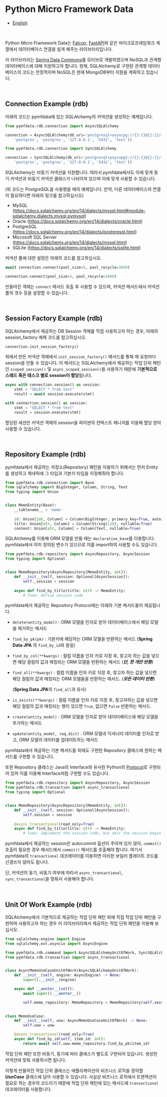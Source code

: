 # Python Micro Framework Data

* [English](README.md)



<br />



Python Micro Framework Data는 [Falcon](https://falcon.readthedocs.io/en/stable/), [FastAPI](https://fastapi.tiangolo.com/)와 같은 마이크로프레임워크 계열에서 데이터베이스 연결을 쉽게 해주는 라이브러리입니다.

이 라이브러리는 [Spring Data Commons](https://docs.spring.io/spring-data/commons/docs/current/reference/html/)를 모티브로 개발하였으며 NoSQL과 관계형 데이터베이스에 대해 지원하고자 합니다. 현재, SQLAlchemy로 구현된 관계형 데이터베이스의 코드는 안정적이며 NoSQL은 현재 MongoDB부터 지원을 계획하고 있습니다.



<br />



## Connection Example (rdb)

아래의 코드는 pymfdata에 있는 SQLAlchemy의 커넥션을 생성하는 예제입니다.

```python
from pymfdata.rdb.connection import AsyncSQLAlchemy

connection = AsyncSQLAlchemy(db_uri='postgresql+asyncpg://{}:{}@{}:{}/{}'.format(
    'postgres', 'postgres', '127.0.0.1', '5432', 'test'))
```

```python
from pymfdata.rdb.connection import SyncSQLAlchemy

connection = SyncSQLAlchemy(db_uri='postgresql+psycopg2://{}:{}@{}:{}/{}'.format(
    'postgres', 'postgres', '127.0.0.1', '5432', 'test'))
```

SQLAlchemy는 비동기 커넥션을 지원합니다. 따라서 pymfdata에서도 이에 맞게 동기 커넥션과 비동기 커넥션 클래스가 나뉘어져 있으며 이에 맞게 사용할 수 있습니다. 

(위 코드는 PostgreSQL을 사용했을 때의 예제입니다. 만약, 다른 데이터베이스의 연결이 필요하다면 아래의 링크를 참고하십시오)

* MySQL (https://docs.sqlalchemy.org/en/14/dialects/mysql.html#module-sqlalchemy.dialects.mysql.pymysql)
* Oracle (https://docs.sqlalchemy.org/en/14/dialects/oracle.html)
* PostgreSQL (https://docs.sqlalchemy.org/en/14/dialects/postgresql.html)
* Microsoft SQL Server (https://docs.sqlalchemy.org/en/14/dialects/mssql.html)
* SQLite (https://docs.sqlalchemy.org/en/14/dialects/sqlite.html)

커넥션 풀에 대한 설정은 아래의 코드를 참고하십시오.

```python
await connection.connect(pool_size=5, pool_recycle=3600)
```

```python
connection.connect(pool_size=5, pool_recycle=3600)
```

만들어진 객체는 ```connect``` 메서드 호출 후 사용할 수 있으며, 커넥션 메서드에서 커넥션 풀의 갯수 등을 설정할 수 있습니다. 



<br />



## Session Factory Example (rdb)

SQLAlchemy에서 제공하는 DB Session 객체를 직접 사용하고자 하는 경우, 아래의 session_factory 예제 코드를 참고하십시오.

```python
connection.init_session_factory()
```

위에서 만든 커넥션 객체에서 ```init_session_factory()``` 메서드를 통해 매 요청마다 session을 만들 수 있습니다. 이 메서드는 SQLAlchemy에서 제공하는 작업 단위 패턴인 ```scoped_session()``` 및 ```async_scoped_session()```을 사용하기 때문에 **기본적으로 스레드 혹은 태스크 별로 session이 할당**됩니다. 

```python
async with connection.session() as session:
    stmt = "SELECT * from test"
    result = await session.execute(stmt)
```

```python
with connection.session() as session:
    stmt = "SELECT * from test"
    result = session.execute(stmt)
```

할당된 세션은 커넥션 객체의 session을 파이썬의 컨텍스트 매니저를 이용해 할당 받아 사용할 수 있습니다. 



<br />



## Repository Example (rdb)

pymfdata에서 제공하는 저장소(Repository) 패턴을 이용하기 위해서는 먼저 Entity를 생성하고 제네릭에 그 타입과 기본키 타입을 지정해줘야 합니다.

```python
from pymfdata.rdb.connection import Base
from sqlalchemy import BigInteger, Column, String, Text
from typing import Union


class MemoEntity(Base):
    __tablename__ = 'memo'
    
    id: Union[int, Column] = Column(BigInteger, primary_key=True, autoincrement=True)
    title: Union[str, Column] = Column(String(128), nullable=True)
    content: Union[str, Column] = Column(Text, nullable=True)
```

SQLAlchemy를 이용해 ORM 모델을 만들 때는 ```declarative_base```를 이용합니다. pymfdata에서 이미 정의된 변수가 있으므로 이를 import하여 사용할 수도 있습니다.

```python
from pymfdata.rdb.repository import AsyncRepository, AsyncSession
from typing import Optional


class MemoRepository(AsyncRepository[MemoEntity, int]):
    def __init__(self, session: Optional[AsyncSession]):
        self._session = session
        
    async def find_by_title(title: str) -> MemoEntity:
        # Todo: define session code
```

pymfdata에서 제공하는 Repository Protocol에는 아래의 기본 메서드들이 제공됩나다.

* ```delete(entity_model)``` :  ORM 모델을 인자로 받아 데이터베이스에서 해당 모델을 제거하는 메서드

* ```find_by_pk(pk)``` : 기본키에 해당하는 ORM 모델을 반환하는 메서드 (**Spring Data JPA** 의 ```find_by_id```와 동일)

* ```find_by_col(**kwargs)``` : 컬럼 이름을 인자 키로 지정 후, 찾고자 하는 값을 넣으면 해당 컬럼의 값과 매칭되는 ORM 모델을 반환하는 메서드 (***단, 한 개만 반환***)

* ```find_all(**kwargs)``` : 컬럼 이름을 인자 키로 지정 후, 찾고자 하는 값을 넣으면 해당 컬럼의 값과 매칭되는 ORM 모델들을 반환하는 메서드. (***모든 데이터 반환***)

  (**Spring Data JPA**의 ```find_all```과 유사)

* ```is_exists(**kwargs)``` : 컬럼 이름을 인자 키로 지정 후, 찾고자하는 값을 넣으면 해당 컬럼의 값과 매칭되는 행이 있으면 ```True```, 없으면 ```False``` 반환하는 메서드.

* ```create(entity_model)``` : ORM 모델을 인자로 받아 데이터베이스에 해당 모델을 추가하는 메서드

* ```update(entity_model, req_dict)``` : ORM 모델과 딕셔너리 데이터를 인자로 받고, ORM 모델의 데이터를 업데이트하는 메서드

pymfdata에서 제공하는 기본 메서드들 외에도 구현한 Repository 클래스에 원하는 메서드를 구현할 수 있습니다.

또한 Repository 클래스는 Java의 Interface와 유사한 Python의 [Protocol](https://www.python.org/dev/peps/pep-0544/#using-protocols)로 구현되어 있어 이를 이용해 Interface처럼 구현할 수도 있습니다.

```python
from pymfdata.rdb.repository import AsyncRepository, AsyncSession
from pymfdata.rdb.transaction import async_transactional
from typing import Optional


class MemoRepository(AsyncRepository[MemoEntity, int]):
    def __init__(self, session: Optional[AsyncSession]):
        self.session = session
        
    @async_transactional(read_only=True)
    async def find_by_title(title: str) -> MemoEntity:
        # Todo: Implement the session code, but omit the session begin and commit code.
```

pymfdata에서 제공하는 session은 autocommit 옵션이 주어져 있지 않아, ```commit()``` 호출이 필요한 경우 메서드에서 ```commit()``` 메서드를 호출해야 합니다. 여기서 pymfdata의 ```transactional``` 데코레이터를 이용하면 이러한 보일러 플레이트 코드를 신경쓰지 않아도 됩니다. 

단, 커넥션의 동기, 비동기 여부에 따라서 ```async_transactional```, ```sync_transactional```을 맞춰서 사용해야 합니다.



<br />



## Unit Of Work Example (rdb)

SQLAlchemy에서 기본적으로 제공하는 작업 단위 패턴 외에 직접 작업 단위 패턴을 구현하여 사용하고자 하는 경우 이 라이브러리에서 제공하는 작업 단위 패턴을 이용해 보십시오.

```python
from sqlalchemy.engine import Engine
from sqlalchemy.ext.asyncio import AsyncEngine

from pymfdata.rdb.command import AsyncSQLAlchemyUnitOfWork, SyncSQLAlchemyUnitOfWork
from pymfdata.rdb.transaction import async_transactional


class AsyncMemoUseCaseUnitOfWork(AsyncSQLAlchemyUnitOfWork):
    def __init__(self, engine: AsyncEngine) -> None:
        super().__init__(engine)

    async def __aenter__(self):
        await super().__aenter__()

        self.memo_repository: MemoRepository = MemoRepository(self.session)
            

class MemoUseCase:
    def __init__(self, uow: AsyncMemoUseCaseUnitOfWork) -> None:
        self.uow = uow

    @async_transactional(read_only=True)
    async def find_by_id(self, item_id: int):
        return await self.uow.memo_repository.find_by_pk(item_id)
```

작업 단위 패턴 또한 비동기, 동기에 따라 클래스가 별도로 구현되어 있습니다. 생성한 커넥션에 맞춰 사용하시면 됩니다.

이렇게 만들어진 작업 단위 클래스는 애플리케이션의 비즈니스 로직을 정의할 ***UseCase*** 클래스에 담아 사용할 수 있습니다. 사실상 비즈니스 로직에서 트랜잭션이 필요로 하는 경우의 코드이기 때문에 작업 단위 패턴에 있는 메서드에 ```transactional``` 데코레이터를 사용합니다.
